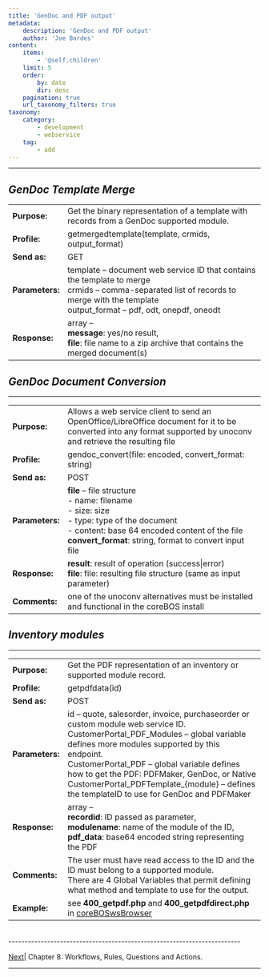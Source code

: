 ```yaml
---
title: 'GenDoc and PDF output'
metadata:
    description: 'GenDoc and PDF output'
    author: 'Joe Bordes'
content:
    items:
        - '@self.children'
    limit: 5
    order:
        by: date
        dir: desc
    pagination: true
    url_taxonomy_filters: true
taxonomy:
    category:
        - development
        - webservice
    tag:
        - add
---
```

---
## *GenDoc Template Merge*

<table class="table table-striped">
<tbody>
<tr>
<td><strong>Purpose:</strong></td>
<td>Get the binary representation of a template with records from a GenDoc supported module.</th>
</tr>
<tr>
<td><strong>Profile:</strong></td>
<td>getmergedtemplate(template, crmids, output_format)</td>
</tr>
<tr>
<td><strong>Send as:</strong></td>
<td>GET</td>
</tr>
<tr>
<td><strong>Parameters:</strong></td>
<td>template – document web service ID that contains the template to merge<br />
crmids – comma-separated list of records to merge with the template<br />
output_format – pdf, odt, onepdf, oneodt</td>
</tr>
<tr>
<td><strong>Response:</strong></td>
<td>array –<br />
<strong>message</strong>: yes/no result,<br />
<strong>file</strong>: file name to a zip archive that contains the merged document(s)</td>
</tr>
</tbody>
</table>

## *GenDoc Document Conversion*
--------------------------

<table class="table table-striped">
<tbody>
<tr>
<td><strong>Purpose:</strong></td>
<td>Allows a web service client to send an OpenOffice/LibreOffice document for it to be converted into any format supported by unoconv and retrieve the resulting file</th>
</tr>
<tr>
<td><strong>Profile:</strong></td>
<td>gendoc_convert(file: encoded, convert_format: string)</td>
</tr>
<tr>
<td><strong>Send as:</strong></td>
<td>POST</td>
</tr>
<tr>
<td><strong>Parameters:</strong></td>
<td><strong>file</strong> – file structure<br />
- name: filename<br />
- size: size<br />
- type: type of the document<br />
- content: base 64 encoded content of the file<br />
<strong>convert_format</strong>: string, format to convert input file</td>
</tr>
<tr>
<td><strong>Response:</strong></td>
<td><strong>result</strong>: result of operation (success|error)<br />
<strong>file</strong>: file: resulting file structure (same as input parameter)</td>
</tr>
<tr>
<td><strong>Comments:</strong></td>
<td>one of the unoconv alternatives must be installed and functional in the coreBOS install</td>
</tr>
</tbody>
</table>

## *Inventory modules*
-----------------

<table class="table table-striped">
<tbody>
<tr>
<td><strong>Purpose:</strong></td>
<td>Get the PDF representation of an inventory or supported module record.</th>
</tr>
<tr>
<td><strong>Profile:</strong></td>
<td>getpdfdata(id)</td>
</tr>
<tr>
<td><strong>Send as:</strong></td>
<td>POST</td>
</tr>
<tr>
<td><strong>Parameters:</strong></td>
<td>id – quote, salesorder, invoice, purchaseorder or custom module web service ID.<br />
CustomerPortal_PDF_Modules – global variable defines more modules supported by this endpoint.<br />
CustomerPortal_PDF – global variable defines how to get the PDF: PDFMaker, GenDoc, or Native<br />
CustomerPortal_PDFTemplate_{module} – defines the templateID to use for GenDoc and PDFMaker</td>
</tr>
<tr>
<td><strong>Response:</strong></td>
<td>array –<br />
<strong>recordid</strong>: ID passed as parameter,<br />
<strong>modulename</strong>: name of the module of the ID,<br />
<strong>pdf_data</strong>: base64 encoded string representing the PDF</td>
</tr>
<tr>
<td><strong>Comments:</strong></td>
<td>The user must have read access to the ID and the ID must belong to a supported module.<br />
There are 4 Global Variables that permit defining what method and template to use for the output.</td>
</tr>
<tr>
<td><strong>Example:</strong></td>
<td>see <strong>400_getpdf.php</strong> and <strong>400_getpdfdirect.php</strong> in <a href="http://github.com/tsolucio/coreboswsbrowser">coreBOSwsBrowser</a></td>
</tr>
</tbody>
</table>

<br>
------------------------------------------------------------------------

[Next](../00.manual/05.wfrlqsat)| Chapter 8: Workflows, Rules, Questions and Actions.

------------------------------------------------------------------------

